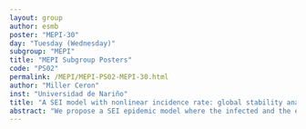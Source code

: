 ```yaml
---
layout: group
author: esmb
poster: "MEPI-30"
day: "Tuesday (Wednesday)"
subgroup: "MEPI"
title: "MEPI Subgroup Posters"
code: "PS02"
permalink: /MEPI/MEPI-PS02-MEPI-30.html
author: "Miller Ceron"
inst: "Universidad de Nariño"
title: "A SEI model with nonlinear incidence rate: global stability analysis"
abstract: "We propose a SEI epidemic model where the infected and the exposed are the spreaders of the disease. Besides, a general nonlinear incidence rate and death rate functions are considered to study the stability of the model. We prove that the endemic equilibrium is globally asymptotically stable when the basic reproduction number R0 is greater than unity and the disease free equilibrium is globally asymptotically stable when R0 is lower than unity."
---
```

